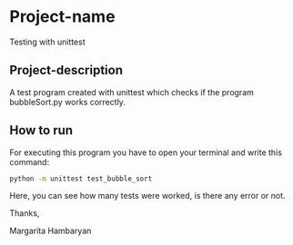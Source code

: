 # Project-name

Testing with unittest

## Project-description

A test program created with unittest which checks if the program bubbleSort.py works correctly.

## How to run
For executing this program you have to open your terminal and write this command:

```bash
python -m unittest test_bubble_sort
```

Here, you can see how many tests were worked, is there any error or not.


Thanks,

Margarita Hambaryan
